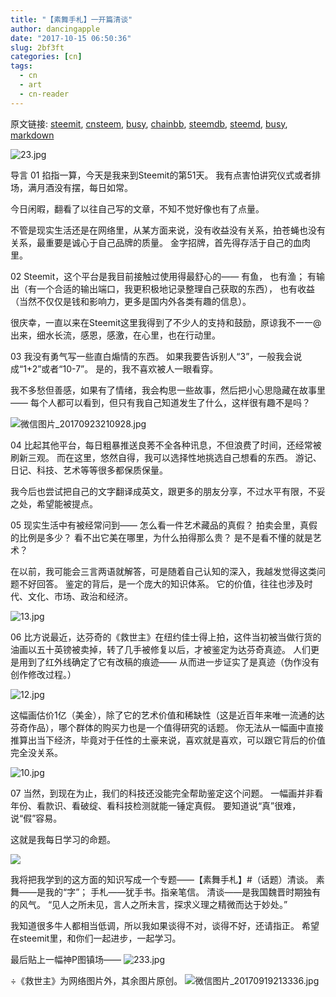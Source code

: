 ```yaml
---
title: "【素舞手札】一开篇清谈"
author: dancingapple
date: "2017-10-15 06:50:36"
slug: 2bf3ft
categories: [cn]
tags: 
  - cn
  - art
  - cn-reader
---
```


原文链接: [steemit](https://steemit.com), [cnsteem](https://cnsteem.com), [busy](https://busy.org), [chainbb](https://chainbb.com), [steemdb](https://steemdb.com), [steemd](https://steemd.com), [busy](https://busy.org), [markdown](https://raw.githubusercontent.com/pzhaonet/steem_dancingapple/master/content/post/2bf3ft.md)

![23.jpg](https://steemitimages.com/DQmUwfnGvyP3vShvkiZpj7KuTiRSXC2K7f2Y8sAXpTsb6h2/23.jpg)

导言
01
掐指一算，今天是我来到Steemit的第51天。
我有点害怕讲究仪式或者排场，满月酒没有摆，每日如常。

今日闲暇，翻看了以往自己写的文章，不知不觉好像也有了点量。

不管是现实生活还是在网络里，从某方面来说，没有收益没有关系，拍苍蝇也没有关系，最重要是诚心于自己品牌的质量。
金字招牌，首先得存活于自己的血肉里。

02
Steemit，这个平台是我目前接触过使用得最舒心的——
有鱼，
也有渔；
有输出（有一个合适的输出端口，我更积极地记录整理自己获取的东西），
也有收益（当然不仅仅是钱和影响力，更多是国内外各类有趣的信息）。

很庆幸，一直以来在Steemit这里我得到了不少人的支持和鼓励，原谅我不一一@出来，细水长流，感恩，感激，在心里，也在行动里。

03
我没有勇气写一些直白煽情的东西。
如果我要告诉别人“3”，一般我会说成“1+2”或者“10-7”。
是的，我不喜欢被人一眼看穿。

我不多愁但善感，如果有了情绪，我会构思一些故事，然后把小心思隐藏在故事里——
每个人都可以看到，但只有我自己知道发生了什么，这样很有趣不是吗？


![微信图片_20170923210928.jpg](https://steemitimages.com/DQmbMmYzePnxY62CKk9x1uyK1Uty1MwPbtsuSSj5VrnL2qU/%E5%BE%AE%E4%BF%A1%E5%9B%BE%E7%89%87_20170923210928.jpg)

04
比起其他平台，每日粗暴推送良莠不全各种讯息，不但浪费了时间，还经常被刷新三观。
而在这里，悠然自得，我可以选择性地挑选自己想看的东西。
游记、日记、科技、艺术等等很多都保质保量。

我今后也尝试把自己的文字翻译成英文，跟更多的朋友分享，不过水平有限，不妥之处，希望能被提点。

05
现实生活中有被经常问到——
怎么看一件艺术藏品的真假？
拍卖会里，真假的比例是多少？
看不出它美在哪里，为什么拍得那么贵？
是不是看不懂的就是艺术？

在以前，我可能会三言两语就解答，可是随着自己认知的深入，我越发觉得这类问题不好回答。
鉴定的背后，是一个庞大的知识体系。
它的价值，往往也涉及时代、文化、市场、政治和经济。

![13.jpg](https://steemitimages.com/DQmejWombCLK2JAFJu93owgbvCxxnNYSj2Xxhhr6PGr4Cw3/13.jpg)

06
比方说最近，达芬奇的《救世主》在纽约佳士得上拍，这件当初被当做行货的油画以五十英镑被卖掉，转了几手被修复以后，才被鉴定为达芬奇真迹。
人们更是用到了红外线确定了它有改稿的痕迹——
从而进一步证实了是真迹（伪作没有创作修改过程。）

![12.jpg](https://steemitimages.com/DQmcwvpLmvQSRpbx7wSAKYL94uDK6eebf8x6MtZvk5uYHac/12.jpg)

这幅画估价1亿（美金），除了它的艺术价值和稀缺性（这是近百年来唯一流通的达芬奇作品），哪个群体的购买力也是一个值得研究的话题。
你无法从一幅画中直接推算出当下经济，毕竟对于任性的土豪来说，喜欢就是喜欢，可以跟它背后的价值完全没关系。

![10.jpg](https://steemitimages.com/DQmaFcKN3r9h9P4diW9j2qpWfZLk3RN2Q1m1AyFD6LyKF2L/10.jpg)

07
当然，到现在为止，我们的科技还没能完全帮助鉴定这个问题。
一幅画并非看年份、看款识、看破绽、看科技检测就能一锤定真假。
要知道说“真”很难，说“假”容易。

这就是我每日学习的命题。

![](https://steemitimages.com/DQmXeyHmUG4AyPNPQjtn5tTbXKgkiS8HHcAJX8zENq59sj3/image.png)

我将把我学到的这方面的知识写成一个专题——【素舞手札】#（话题）清谈。
素舞——是我的“字”；
手札——犹手书。指亲笔信。
清谈——是我国魏晋时期独有的风气。
“见人之所未见，言人之所未言，探求义理之精微而达于妙处。”

我知道很多牛人都相当低调，所以我如果谈得不对，谈得不好，还请指正。
希望在steemit里，和你们一起进步，一起学习。

最后贴上一幅神P图镇场——
![233.jpg](https://steemitimages.com/DQmY37WBSW5oGMKYxohPCFKskZxtxzgRx5zVwdzZvSf2vKv/233.jpg)

÷《救世主》为网络图片外，其余图片原创。
![微信图片_20170919213336.jpg](https://steemitimages.com/DQmYzCKupmqyouLKpQzcbihQ5L4uMSg14VXhFGbeARE2nFc/%E5%BE%AE%E4%BF%A1%E5%9B%BE%E7%89%87_20170919213336.jpg)
